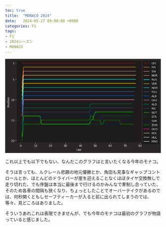 ```yaml
---
toc: true
title:  "MONACO 2024"
date:   2024-05-27 09:00:08 +0900
categories: F1
tags:
- F1
- 2024シーズン
- MONACO
---
```

![chart3][img1]

これ以上でも以下でもない、なんだこのグラフはと言いたくなる今年のモナコ。

そうは言っても、ルクレール悲願の地元優勝とか、角田も見事なギャップコントロールとか、ほとんどのドライバーが崖を迎えることなくほぼタイヤ交換無しで走り切れた、でも序盤は本当に最後まで行けるのかみんなで牽制し合っていた、そのため各車の間隔も狭くなり、ちょっとしたことでオーバーテイクがあるのでは、何秒開くともしセーフティーカーが入ると前に出られてしまうのでは、等々、見どころはありました。

そういうあれこれは表現できませんが、でも今年のモナコは最初のグラフが物語っていると感じました。


[img1]:/assets/images/2024/05/ss-20240527.png